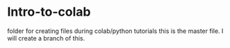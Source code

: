 # Intro-to-colab
folder for creating files during colab/python tutorials
this is the master file. I will create a branch of this.
